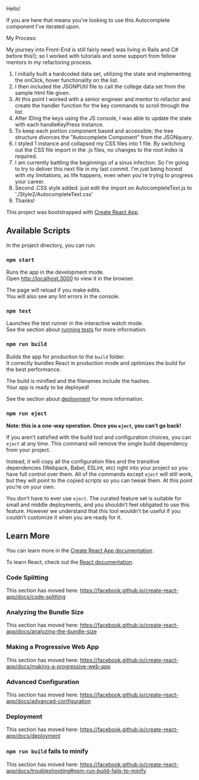 Hello!

If you are here that means you're looking to use this Autocomplete component I've iterated upon.

My Process:

My journey into Front-End is still fairly new(I was living in Rails and C# before this!); so I worked with tutorials and some support from fellow mentors
in my refactoring process. 

1. I initially built a hardcoded data set, utilizing the state and implementing the onClick, hover functionality on the list. 
2. I then included the JSONPUtil file to call the college data set from the sample html file given. 
3. At this point I worked with a senior engineer and mentor to refactor and create the handler function for the key commands
   to scroll through the list. 
4. After IDing the keys using the JS console, I was able to update the state with each handleKeyPress instance. 
5. To keep each portion component based and accessible; the tree structure divorces the "Autocomplete Component" from the 
   JSONquery.
6. I styled 1 instance and collapsed my CSS files into 1 file. By switching out the CSS file import in the .js files, no
   changes to the root index is required. 
7. I am currently battling the beginnings of a sinus infection. So I'm going to try to deliver this next file in my last 
   commit. I'm just being honest with my limitations, as life happens, even when you're trying to progress your career. 
8. Second .CSS style added. just edit the import on AutocompleteText.js to './Style2/AutocompleteText.css' 
9. Thanks!

















This project was bootstrapped with [Create React App](https://github.com/facebook/create-react-app).

## Available Scripts

In the project directory, you can run:

### `npm start`

Runs the app in the development mode.<br>
Open [http://localhost:3000](http://localhost:3000) to view it in the browser.

The page will reload if you make edits.<br>
You will also see any lint errors in the console.

### `npm test`

Launches the test runner in the interactive watch mode.<br>
See the section about [running tests](https://facebook.github.io/create-react-app/docs/running-tests) for more information.

### `npm run build`

Builds the app for production to the `build` folder.<br>
It correctly bundles React in production mode and optimizes the build for the best performance.

The build is minified and the filenames include the hashes.<br>
Your app is ready to be deployed!

See the section about [deployment](https://facebook.github.io/create-react-app/docs/deployment) for more information.

### `npm run eject`

**Note: this is a one-way operation. Once you `eject`, you can’t go back!**

If you aren’t satisfied with the build tool and configuration choices, you can `eject` at any time. This command will remove the single build dependency from your project.

Instead, it will copy all the configuration files and the transitive dependencies (Webpack, Babel, ESLint, etc) right into your project so you have full control over them. All of the commands except `eject` will still work, but they will point to the copied scripts so you can tweak them. At this point you’re on your own.

You don’t have to ever use `eject`. The curated feature set is suitable for small and middle deployments, and you shouldn’t feel obligated to use this feature. However we understand that this tool wouldn’t be useful if you couldn’t customize it when you are ready for it.

## Learn More

You can learn more in the [Create React App documentation](https://facebook.github.io/create-react-app/docs/getting-started).

To learn React, check out the [React documentation](https://reactjs.org/).

### Code Splitting

This section has moved here: https://facebook.github.io/create-react-app/docs/code-splitting

### Analyzing the Bundle Size

This section has moved here: https://facebook.github.io/create-react-app/docs/analyzing-the-bundle-size

### Making a Progressive Web App

This section has moved here: https://facebook.github.io/create-react-app/docs/making-a-progressive-web-app

### Advanced Configuration

This section has moved here: https://facebook.github.io/create-react-app/docs/advanced-configuration

### Deployment

This section has moved here: https://facebook.github.io/create-react-app/docs/deployment

### `npm run build` fails to minify

This section has moved here: https://facebook.github.io/create-react-app/docs/troubleshooting#npm-run-build-fails-to-minify

